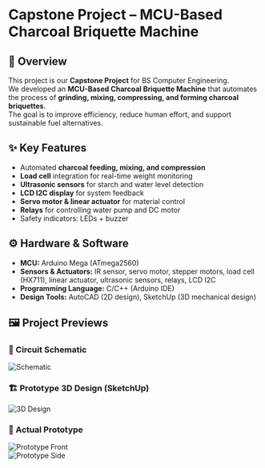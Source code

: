 # Capstone Project – MCU-Based Charcoal Briquette Machine

## 📖 Overview
This project is our **Capstone Project** for BS Computer Engineering.  
We developed an **MCU-Based Charcoal Briquette Machine** that automates the process of **grinding, mixing, compressing, and forming charcoal briquettes**.  
The goal is to improve efficiency, reduce human effort, and support sustainable fuel alternatives.

## ✨ Key Features
- Automated **charcoal feeding, mixing, and compression**
- **Load cell** integration for real-time weight monitoring
- **Ultrasonic sensors** for starch and water level detection
- **LCD I2C display** for system feedback
- **Servo motor & linear actuator** for material control
- **Relays** for controlling water pump and DC motor
- Safety indicators: LEDs + buzzer

## ⚙️ Hardware & Software
- **MCU:** Arduino Mega (ATmega2560)
- **Sensors & Actuators:** IR sensor, servo motor, stepper motors, load cell (HX711), linear actuator, ultrasonic sensors, relays, LCD I2C
- **Programming Language:** C/C++ (Arduino IDE)
- **Design Tools:** AutoCAD (2D design), SketchUp (3D mechanical design)

## 🖼️ Project Previews
### 🔌 Circuit Schematic
![Schematic](hardware/schematic/briquette_schematic.png)

### 🏗️ Prototype 3D Design (SketchUp)
![3D Design](docs/images/sketchup.png)

### 📸 Actual Prototype
![Prototype Front](docs/images/prototype_front.jpg)  
![Prototype Side](docs/images/prototype_side.jpg)
